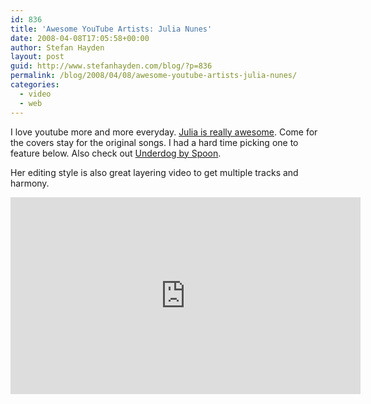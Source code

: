 ```yaml
---
id: 836
title: 'Awesome YouTube Artists: Julia Nunes'
date: 2008-04-08T17:05:58+00:00
author: Stefan Hayden
layout: post
guid: http://www.stefanhayden.com/blog/?p=836
permalink: /blog/2008/04/08/awesome-youtube-artists-julia-nunes/
categories:
  - video
  - web
---
```

I love youtube more and more everyday. <a href="http://youtube.com/profile?user=jaaaaaaa">Julia is really awesome</a>. Come for the covers stay for the original songs. I had a hard time picking one to feature below. Also check out <a href="http://youtube.com/watch?v=4h8cGEKzSwI">Underdog by Spoon</a>.

Her editing style is also great layering video to get multiple tracks and harmony.

<iframe width="560" height="315" src="http://www.youtube.com/v/K6NHPrYcJpo&hl=en" title="YouTube video player" frameborder="0" allow="accelerometer; autoplay; clipboard-write; encrypted-media; gyroscope; picture-in-picture" allowfullscreen></iframe>